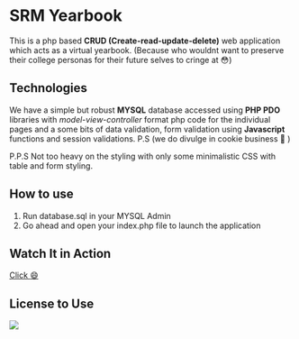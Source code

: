 # SRM Yearbook

This is a php based **CRUD (Create-read-update-delete)** web application which acts as a virtual yearbook. 
(Because who wouldnt want to preserve their college personas for their future selves to cringe at  :flushed:)


## Technologies

We have a simple but robust **MYSQL** database accessed using **PHP PDO** libraries with *model-view-controller* format php code for the individual pages and a some bits of data validation, form validation using **Javascript** functions and session validations. P.S (we do divulge in cookie business :cookie: )

P.P.S Not too heavy on the styling with only some minimalistic CSS with table and form styling.

## How to use

 1. Run database.sql in your MYSQL Admin
 2. Go ahead and open your index.php file to launch the application

## Watch It in Action

[Click :smile:](https://www.loom.com/share/b2a1e6d058754a84a87a568e7d6a7430)



## License to Use
![](https://media.tenor.com/images/4f3f6b3c97c9db41678cee99c1f2ea62/tenor.gif)
